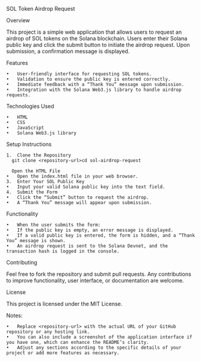 SOL Token Airdrop Request

Overview

This project is a simple web application that allows users to request an airdrop of SOL tokens on the Solana blockchain.
Users enter their Solana public key and click the submit button to initiate the airdrop request. Upon submission,
a confirmation message is displayed.

Features

	•	User-friendly interface for requesting SOL tokens.
	•	Validation to ensure the public key is entered correctly.
	•	Immediate feedback with a “Thank You” message upon submission.
	•	Integration with the Solana Web3.js library to handle airdrop requests.

Technologies Used

	•	HTML
	•	CSS
	•	JavaScript
	•	Solana Web3.js library

 Setup Instructions

	1.	Clone the Repository
      git clone <repository-url>cd sol-airdrop-request

      Open the HTML File
	•	Open the index.html file in your web browser.
	3.	Enter Your SOL Public Key
	•	Input your valid Solana public key into the text field.
	4.	Submit the Form
	•	Click the “Submit” button to request the airdrop.
	•	A “Thank You” message will appear upon submission.

Functionality

	•	When the user submits the form:
	•	If the public key is empty, an error message is displayed.
	•	If a valid public key is entered, the form is hidden, and a “Thank You” message is shown.
	•	An airdrop request is sent to the Solana Devnet, and the transaction hash is logged in the console.


 Contributing

Feel free to fork the repository and submit pull requests. Any contributions to improve functionality, user interface, or documentation are welcome.

License

This project is licensed under the MIT License.

Notes:

	•	Replace <repository-url> with the actual URL of your GitHub repository or any hosting link.
	•	You can also include a screenshot of the application interface if you have one, which can enhance the README’s clarity.
	•	Adjust any sections according to the specific details of your project or add more features as necessary.
